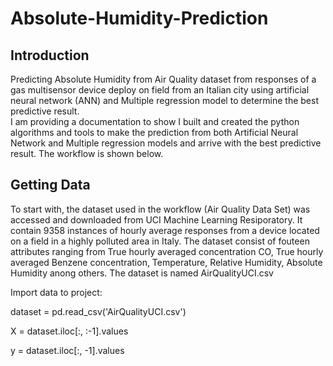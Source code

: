 # Absolute-Humidity-Prediction

Introduction
------------
Predicting Absolute Humidity from Air Quality dataset from responses of a gas multisensor device deploy on field from an Italian city using artificial neural network (ANN) and Multiple regression model to determine the best predictive result.   
I am providing a documentation to show I built and created the python algorithms and tools to make the prediction from both Artificial Neural Network and Multiple regression models and arrive with the best predictive result. The workflow is shown below. 

Getting Data
------------

To start with, the dataset used in the workflow (Air Quality Data Set) was accessed and downloaded from UCI Machine Learning Resiporatory. It contain 9358 instances of hourly average responses from a device located on a field in a highly polluted area in Italy. The dataset consist of fouteen attributes ranging from True hourly averaged concentration CO, True hourly averaged Benzene concentration, Temperature, Relative Humidity, Absolute Humidity anong others.
The dataset is named AirQualityUCI.csv

Import data to project:

dataset = pd.read_csv('AirQualityUCI.csv')

X = dataset.iloc[:, :-1].values

y = dataset.iloc[:, -1].values
